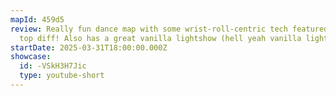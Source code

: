 ```yaml
---
mapId: 459d5
review: Really fun dance map with some wrist-roll-centric tech featured in the
  top diff! Also has a great vanilla lightshow (hell yeah vanilla lightshows)
startDate: 2025-03-31T18:00:00.000Z
showcase:
  id: -VSkH3H7Jic
  type: youtube-short
---
```

